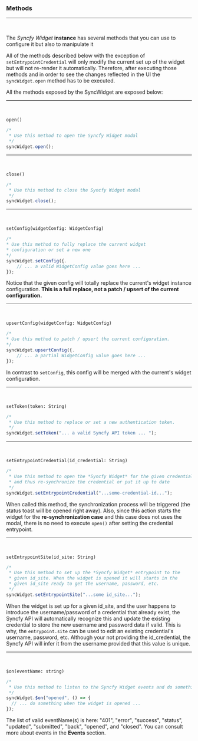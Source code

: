 ### Methods

---

<br />

The _Syncfy Widget_ **instance** has several methods that you can use to configure it but also to manipulate it

All of the methods described below with the exception of `setEntrypointCredential` will only modify the current set up of the widget but will not re-render it automatically. Therefore, after executing those methods and in order to see the changes reflected in the UI the `syncWidget.open` method has to be executed.

All the methods exposed by the SyncWidget are exposed below:

---

<br />

`open()`

```javascript
/*
 * Use this method to open the Syncfy Widget modal
 */
syncWidget.open();
```

---

<br />

`close()`

```javascript
/*
 * Use this method to close the Syncfy Widget modal
 */
syncWidget.close();
```

---

<br />

`setConfig(widgetConfig: WidgetConfig)`

```javascript
/*
* Use this method to fully replace the current widget
* configuration or set a new one
*/
syncWidget.setConfig({.
    // ... a valid WidgetConfig value goes here ...
});
```

Notice that the given config will totally replace the current's widget instance configuration. **This is a full replace, not a patch / upsert of the current configuration.**

---

<br />

`upsertConfig(widgetConfig: WidgetConfig)`

```javascript
/*
* Use this method to patch / upsert the current configuration.
*/
syncWidget.upsertConfig({.
    // ... a partial WidgetConfig value goes here ...
});
```

In contrast to `setConfig`, this config will be merged with the current's widget configuration.

---

<br />

`setToken(token: String)`

```javascript
/*
 * Use this method to replace or set a new authentication token.
 */
syncWidget.setToken("... a valid Syncfy API token ... ");
```

---

<br />

`setEntrypointCredential(id_credential: String)`

```javascript
/*
 * Use this method to open the *Syncfy Widget* for the given credential
 * and thus re-synchronize the credential or put it up to date
 */
syncWidget.setEntrypointCredential("...some-credential-id...");
```

When called this method, the synchronization process will be triggered (the status toast will be opened right away). Also, since this action starts the widget for the **re-synchronization case** and this case does not uses the modal, there is no need to execute `open()` after setting the credential entrypoint.

---

<br />

`setEntrypointSite(id_site: String)`

```javascript
/*
 * Use this method to set up the *Syncfy Widget* entrypoint to the
 * given id_site. When the widget is opened it will starts in the
 * given id_site ready to get the username, password, etc.
 */
syncWidget.setEntrypointSite("...some id_site...");
```

When the widget is set up for a given id_site, and the user happens to introduce the username/password of a credential that already exist, the Syncfy API will automatically recognize this and update the existing credential to store the new username and password data if valid. This is why, the `entrypoint.site` can be used to edit an existing credential's username, password, etc. Although your not providing the id_credential, the Syncfy API will infer it from the username provided that this value is unique.

---

<br />

`$on(eventName: string)`

```javascript
/*
 * Use this method to listen to the Syncfy Widget events and do something
 */
syncWidget.$on("opened", () => {
  // ... do something when the widget is opened ...
});
```

The list of valid eventName(s) is here: "401", "error", "success", "status", "updated", "submitted", "back", "opened", and "closed". You can consult more about events in the **Events** section.
